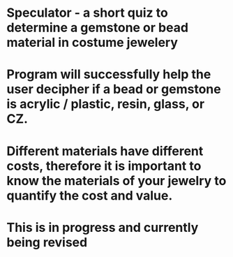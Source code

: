 # Speculator - a short quiz to determine a gemstone or bead material in costume jewelery 

# Program will successfully help the user decipher if a bead or gemstone is acrylic / plastic, resin, glass, or CZ.

# Different materials have different costs, therefore it is important to know the materials of your jewelry to quantify the cost and value. 

# This is in progress and currently being revised

